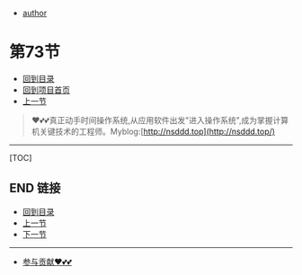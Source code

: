 + [author](https://github.com/3293172751)
# 第73节
+ [回到目录](../README.md)
+ [回到项目首页](../../README.md)
+ [上一节](72.md)
> ❤️💕💕真正动手时间操作系统,从应用软件出发"进入操作系统",成为掌握计算机关键技术的工程师。Myblog:[http://nsddd.top](http://nsddd.top/)
---
[TOC]





## END 链接
+ [回到目录](../README.md)
+ [上一节](72.md)
+ [下一节](74.md)
---
+ [参与贡献❤️💕💕](https://github.com/3293172751/Block_Chain/blob/master/Git/git-contributor.md)